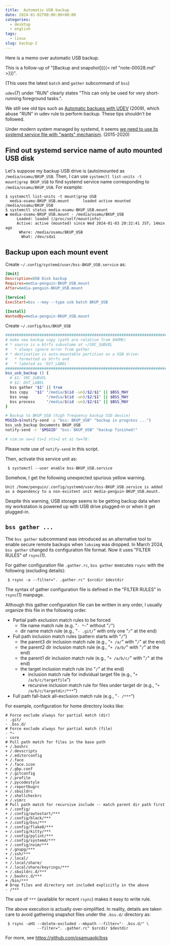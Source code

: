 ```yaml
---
title:  Automatic USB backup
date: 2024-01-02T00:00:00+00:00
categories:
  - desktop
  - english
tags:
  - linux
slug: backup-2
---
```


Here is a memo over automatic USB backup.

This is a follow-up of "[Backup and snapshot]({{< ref "note-00028.md" >}})".

(This uses the latest `batch` and `gather` subcommand of `bss`)

`udev`(7) under "RUN" clearly states "This can only be used for very
short-running foreground tasks.".

We still see old tips such as [Automatic backups with
UDEV](https://blog.deadlypenguin.com/2009/09/25/automatic-backups-with-udev/)
(2009), which abuse "RUN" in udev rule to perform backup.  These tips shouldn't
be followed.

Under modern system managed by systemd, it seems [we need to use its systemd
service file with "wants"
mechanism](https://askubuntu.com/questions/25071/how-to-run-a-script-when-a-specific-flash-drive-is-mounted/679600#679600).
(2015-2020)

## Find out systemd service name of auto mounted USB disk

Let's suppose my backup USB drive is (auto)mounted as
`/media/osamu/BKUP_USB`.  Then, I can use `systemctl list-units -t mount|grep
BKUP_USB` to find systemd service name corresponding to
`/media/osamu/BKUP_USB`.  For example:

```console
$ systemctl list-units -t mount|grep USB
  media-osamu-BKUP_USB.mount      loaded active mounted /media/osamu/BKUP_USB
$ systemctl status media-osamu-BKUP_USB.mount
● media-osamu-BKUP_USB.mount - /media/osamu/BKUP_USB
     Loaded: loaded (/proc/self/mountinfo)
     Active: active (mounted) since Wed 2024-01-03 20:32:41 JST; 14min ago
      Where: /media/osamu/BKUP_USB
       What: /dev/sda1
```

## Backup upon each mount event 

Create `~/.config/systemd/user/bss-BKUP_USB.service` as:

```ini
[Unit]
Description=USB Disk backup
Requires=media-penguin-BKUP_USB.mount
After=media-penguin-BKUP_USB.mount

[Service]
ExecStart=bss --may --type usb batch BKUP_USB

[Install]
WantedBy=media-penguin-BKUP_USB.mount
```

Create `~/.config/bss/BKUP_USB`

```sh
########################################################################
# make new backup copy (path are relative from $HOME)
# * source is a btrfs subvolume at ~/SRC_SUBVOL
#   * always ignore error from gather
# * destination is auto-mountable partition on a USB drive:
#   * formatted as btrfs and
#   * labeled as 'DST_LABEL'
########################################################################
bss_usb_backup () {
  # $1: SRC_SUBVOL
  # $2: DST_LABEL
  bss gather "$1" || true
  bss copy   "$1" "/media/$(id -un)/$2/$1" || $BSS_MAY
  bss snap        "/media/$(id -un)/$2/$1" || $BSS_MAY
  bss process     "/media/$(id -un)/$2/$1" || $BSS_MAY
}

# Backup to BKUP_USB (high frequency backup SSD device)
MSGID=$(notify-send -p "bss: BKUP_USB" "backup in progress ...")
bss_usb_backup Documents BKUP_USB
notify-send -r "$MSGID" "bss: BKUP_USB" "backup finished!"

# vim:se sw=2 ts=2 sts=2 et ai tw=78:
```

Please note use of `notify-send` in this script.

Then, activate this service unit as:

```console
 $ systemctl --user enable bss-BKUP_USB.service
```

Somehow, I get the following unexpected spurious yellow warning.

```console
Unit /home/penguin/.config/systemd/user/bss-BKUP_USB.service is added as a dependency to a non-existent unit media-penguin-BKUP_USB.mount.
```

Despite this warning, USB storage seems to be getting backup data when my workstation is powered up with USB drive plugged-in or when it get plugged-in.

## `bss gather ...`

The `bss gather` subcommand was introduced as an alternative tool to enable
secure remote backups when `luksimg` was dropped.  In March 2024, `bss gather`
changed its configuration file format.  Now it uses "FILTER RULES" of
`rsync`(1).

For gather configuration file `.gather.rc`, `bss gather` executes `rsync` with
the following (excluding details):

```console
 $ rsync -a --filter=". .gather.rc" $srcdir $destdir
```

The syntax of gather configuration file is defined in the "FILTER RULES" in
`rsync`(1) manpage.

Although this gather configuration file can be written in any order, I usually
organize this file in the following order.

* Partial path exclusion match rules to be forced
  * file name match rule (e.g. "`- *~`" without "`/`")
  * dir name match rule (e.g., "`- .git/`" with only one "`/`" at the end)
* Full path inclusion match rules (pattern starts with "`/`")
  * the parent3 dir inclusion match rule (e.g., "`+ /a/`" with "`/`" at the end)
  * the parent2 dir inclusion match rule (e.g., "`+ /a/b/`" with "`/`" at the end)
  * the parent1 dir inclusion match rule (e.g., "`+ /a/b/c/`" with "`/`" at the end)
  * the target inclusion match rule (no "`/`" at the end)
    * inclusion match rule for individual target file (e.g., "`+ /a/b/c/targetfile`")
    * recursive inclusion match rule for files under target dir (e.g., "`+ /a/b/c/targetdir/***`")
* Full path fall-back all-exclusion match rule (e.g., "`- /***`")

For example, configuration for home directory looks like:

```
# Force exclude always for partial match (dir)
- .git/
- .bss.d/
# Force exclude always for partial match (file)
- *~
- core
# Pull path match for files in the base path
+ /.bashrc
+ /.devscripts
+ /.editorconfig
+ /.face
+ /.face.icon
+ /.gbp.conf
+ /.gitconfig
+ /.profile
+ /.pycodestyle
+ /.reportbugrc
+ /.sbuildrc
+ /.shellcheckrc
+ /.vimrc
# Pull path match for recursive include -- match parent dir path first
+ /.config/
+ /.config/autostart/***
+ /.config/black/***
+ /.config/bss/***
+ /.config/flake8/***
+ /.config/kitty/***
+ /.config/pylint/***
+ /.config/systemd/***
+ /.config/nvim/***
+ /.gnupg/***
+ /.ssh/***
+ /.local/
+ /.local/share/
+ /.local/share/keyrings/***
+ /.sbuildrc.d/***
+ /.bashrc.d/***
+ /bin/***
# Drop files and directory not included explicitly in the above
- /***
```

The use of `***` (available for recent `rsync`) makes it easy to write rule.

The above execution is actually over-simplified.  In reality, details are taken
care to avoid gathering snapshot files under the `.bss.d/` directory as:

```console
 $ rsync -aHS --delete-excluded --mkpath --filter="- .bss.d/" \
              --filter=". .gather.rc" $srcdir $destdir
```

For more, see https://github.com/osamuaoki/bss

<!--
vim: set sw=2 sts=2 ai si et tw=79 ft=markdown:
-->
